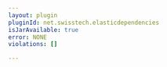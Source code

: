 ```yaml
---
layout: plugin
pluginId: net.swisstech.elasticdependencies
isJarAvailable: true
error: NONE
violations: []

---
```

